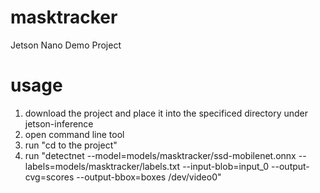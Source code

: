 # masktracker
Jetson Nano Demo Project


# usage
1. download the project and place it into the specificed directory under jetson-inference
2. open command line tool
3. run "cd to the project"
4. run "detectnet --model=models/masktracker/ssd-mobilenet.onnx --labels=models/masktracker/labels.txt --input-blob=input_0 --output-cvg=scores --output-bbox=boxes /dev/video0"
